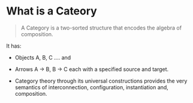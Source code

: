 # What is a Cateory

> A Category is a two-sorted structure that encodes the algebra of composition.

It has:

- Objects A, B, C .... and
- Arrows A -> B, B -> C each with a specified source and target.

- Category theory through its universal constructions provides the very semantics of interconnection, configuration, instantiation and, composition.
